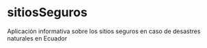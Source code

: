 # sitiosSeguros
Aplicación informativa sobre los sitios seguros en caso de desastres naturales en Ecuador
